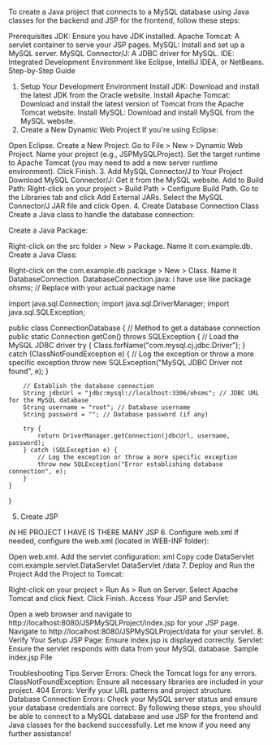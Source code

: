 To create a Java project that connects to a MySQL database using Java classes for the backend and JSP for the frontend, follow these steps:

Prerequisites
JDK: Ensure you have JDK installed.
Apache Tomcat: A servlet container to serve your JSP pages.
MySQL: Install and set up a MySQL server.
MySQL Connector/J: A JDBC driver for MySQL.
IDE: Integrated Development Environment like Eclipse, IntelliJ IDEA, or NetBeans.
Step-by-Step Guide
1. Setup Your Development Environment
Install JDK: Download and install the latest JDK from the Oracle website.
Install Apache Tomcat: Download and install the latest version of Tomcat from the Apache Tomcat website.
Install MySQL: Download and install MySQL from the MySQL website.
2. Create a New Dynamic Web Project
If you're using Eclipse:

Open Eclipse.
Create a New Project:
Go to File > New > Dynamic Web Project.
Name your project (e.g., JSPMySQLProject).
Set the target runtime to Apache Tomcat (you may need to add a new server runtime environment).
Click Finish.
3. Add MySQL Connector/J to Your Project
Download MySQL Connector/J: Get it from the MySQL website.
Add to Build Path:
Right-click on your project > Build Path > Configure Build Path.
Go to the Libraries tab and click Add External JARs.
Select the MySQL Connector/J JAR file and click Open.
4. Create Database Connection Class
Create a Java class to handle the database connection:

Create a Java Package:

Right-click on the src folder > New > Package.
Name it com.example.db.
Create a Java Class:

Right-click on the com.example.db package > New > Class.
Name it DatabaseConnection.
DatabaseConnection.java:
i have use like
package ohsms; // Replace with your actual package name

import java.sql.Connection;
import java.sql.DriverManager;
import java.sql.SQLException;

public class ConnectionDatabase {
    // Method to get a database connection
    public static Connection getCon() throws SQLException {
        // Load the MySQL JDBC driver
        try {
            Class.forName("com.mysql.cj.jdbc.Driver");
        } catch (ClassNotFoundException e) {
            // Log the exception or throw a more specific exception
            throw new SQLException("MySQL JDBC Driver not found", e);
        }

        // Establish the database connection
        String jdbcUrl = "jdbc:mysql://localhost:3306/ohsms"; // JDBC URL for the MySQL database
        String username = "root"; // Database username
        String password = ""; // Database password (if any)

        try {
            return DriverManager.getConnection(jdbcUrl, username, password);
        } catch (SQLException e) {
            // Log the exception or throw a more specific exception
            throw new SQLException("Error establishing database connection", e);
        }
    }
}

5. Create JSP 

iN HE PROJECT I HAVE IS THERE MANY JSP
6. Configure web.xml
If needed, configure the web.xml (located in WEB-INF folder):

Open web.xml.
Add the servlet configuration:
xml
Copy code
<web-app>
    <servlet>
        <servlet-name>DataServlet</servlet-name>
        <servlet-class>com.example.servlet.DataServlet</servlet-class>
    </servlet>
    <servlet-mapping>
        <servlet-name>DataServlet</servlet-name>
        <url-pattern>/data</url-pattern>
    </servlet-mapping>
</web-app>
7. Deploy and Run the Project
Add the Project to Tomcat:

Right-click on your project > Run As > Run on Server.
Select Apache Tomcat and click Next.
Click Finish.
Access Your JSP and Servlet:

Open a web browser and navigate to http://localhost:8080/JSPMySQLProject/index.jsp for your JSP page.
Navigate to http://localhost:8080/JSPMySQLProject/data for your servlet.
8. Verify Your Setup
JSP Page: Ensure index.jsp is displayed correctly.
Servlet: Ensure the servlet responds with data from your MySQL database.
Sample index.jsp File

Troubleshooting Tips
Server Errors: Check the Tomcat logs for any errors.
ClassNotFoundException: Ensure all necessary libraries are included in your project.
404 Errors: Verify your URL patterns and project structure.
Database Connection Errors: Check your MySQL server status and ensure your database credentials are correct.
By following these steps, you should be able to connect to a MySQL database and use JSP for the frontend and Java classes for the backend successfully. Let me know if you need any further assistance!
